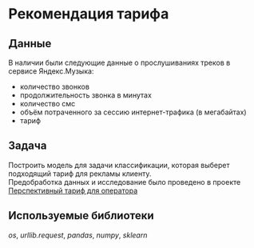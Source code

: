 # Рекомендация тарифа


## Данные

В наличии были следующие данные о прослушиваниях треков в сервисе Яндекс.Музыка:
- количество звонков
- продолжительность звонка в минутах
- количество смс
- объём потраченного за сессию интернет-трафика (в мегабайтах)
- тариф

## Задача

Построить модель для задачи классификации, которая выберет подходящий тариф для рекламы клиенту.   
Предобработка данных и исследование было проведено в проекте [Перспективный тариф для оператора](https://github.com/mo-hai/praktikum_projects/tree/main/telecom_SDA_EDA)


## Используемые библиотеки
*os*, *urllib.request*, *pandas*, *numpy*, *sklearn*
